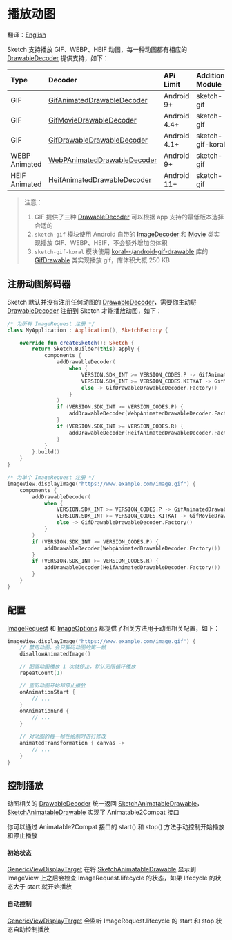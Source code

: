 # 播放动图

翻译：[English](animated_image.md)

Sketch 支持播放 GIF、WEBP、HEIF 动图，每一种动图都有相应的 [DrawableDecoder] 提供支持，如下：

| Type          | Decoder                       | APi Limit    | Additional Module |
|:--------------|:------------------------------|:-------------|:------------------|
| GIF           | [GifAnimatedDrawableDecoder]  | Android 9+   | sketch-gif        |
| GIF           | [GifMovieDrawableDecoder]     | Android 4.4+ | sketch-gif        |
| GIF           | [GifDrawableDrawableDecoder]  | Android 4.1+ | sketch-gif-koral  |
| WEBP Animated | [WebPAnimatedDrawableDecoder] | Android 9+   | sketch-gif        |
| HEIF Animated | [HeifAnimatedDrawableDecoder] | Android 11+  | sketch-gif        |

> 注意：
> 1. GIF 提供了三种 [DrawableDecoder] 可以根据 app 支持的最低版本选择合适的
> 2. `sketch-gif` 模块使用 Android 自带的 [ImageDecoder] 和 [Movie] 类实现播放 GIF、WEBP、HEIF，不会额外增加包体积
> 3. `sketch-gif-koral` 模块使用 [koral--]/[android-gif-drawable] 库的 [GifDrawable] 类实现播放
     gif，库体积大概 250 KB

## 注册动图解码器

Sketch 默认并没有注册任何动图的 [DrawableDecoder]，需要你主动将 [DrawableDecoder] 注册到 Sketch
才能播放动图，如下：

```kotlin
/* 为所有 ImageRequest 注册 */
class MyApplication : Application(), SketchFactory {

    override fun createSketch(): Sketch {
        return Sketch.Builder(this).apply {
            components {
                addDrawableDecoder(
                    when {
                        VERSION.SDK_INT >= VERSION_CODES.P -> GifAnimatedDrawableDecoder.Factory()
                        VERSION.SDK_INT >= VERSION_CODES.KITKAT -> GifMovieDrawableDecoder.Factory()
                        else -> GifDrawableDrawableDecoder.Factory()
                    }
                )
                if (VERSION.SDK_INT >= VERSION_CODES.P) {
                    addDrawableDecoder(WebpAnimatedDrawableDecoder.Factory())
                }
                if (VERSION.SDK_INT >= VERSION_CODES.R) {
                    addDrawableDecoder(HeifAnimatedDrawableDecoder.Factory())
                }
            }
        }.build()
    }
}

/* 为单个 ImageRequest 注册 */
imageView.displayImage("https://www.example.com/image.gif") {
    components {
        addDrawableDecoder(
            when {
                VERSION.SDK_INT >= VERSION_CODES.P -> GifAnimatedDrawableDecoder.Factory()
                VERSION.SDK_INT >= VERSION_CODES.KITKAT -> GifMovieDrawableDecoder.Factory()
                else -> GifDrawableDrawableDecoder.Factory()
            }
        )
        if (VERSION.SDK_INT >= VERSION_CODES.P) {
            addDrawableDecoder(WebpAnimatedDrawableDecoder.Factory())
        }
        if (VERSION.SDK_INT >= VERSION_CODES.R) {
            addDrawableDecoder(HeifAnimatedDrawableDecoder.Factory())
        }
    }
}
```

## 配置

[ImageRequest] 和 [ImageOptions] 都提供了相关方法用于动图相关配置，如下：

```kotlin
imageView.displayImage("https://www.example.com/image.gif") {
    // 禁用动图，会只解码动图的第一帧
    disallowAnimatedImage()

    // 配置动图播放 1 次就停止，默认无限循环播放
    repeatCount(1)

    // 监听动图开始和停止播放
    onAnimationStart {
        // ...
    }
    onAnimationEnd {
        // ...
    }

    // 对动图的每一帧在绘制时进行修改 
    animatedTransformation { canvas ->
        // ...
    }
}
```

## 控制播放

动图相关的 [DrawableDecoder] 统一返回 [SketchAnimatableDrawable]，[SketchAnimatableDrawable] 实现了
Animatable2Compat 接口

你可以通过 Animatable2Compat 接口的 start() 和 stop() 方法手动控制开始播放和停止播放

#### 初始状态

[GenericViewDisplayTarget] 在将 [SketchAnimatableDrawable] 显示到 ImageView 上之后会检查
ImageRequest.lifecycle 的状态，如果 lifecycle 的状态大于 start 就开始播放

#### 自动控制

[GenericViewDisplayTarget] 会监听 ImageRequest.lifecycle 的 start 和 stop 状态自动控制播放


[koral--]: https://github.com/koral--

[android-gif-drawable]: https://github.com/koral--/android-gif-drawable

[GifDrawable]: https://github.com/koral--/android-gif-drawable/blob/dev/android-gif-drawable/src/main/kotlin/pl/droidsonroids/gif/GifDrawable.java

[DrawableDecoder]: ../../sketch-core/src/main/kotlin/com/github/panpf/sketch/decode/DrawableDecoder.kt

[GifAnimatedDrawableDecoder]: ../../sketch-gif/src/main/kotlin/com/github/panpf/sketch/decode/GifAnimatedDrawableDecoder.kt

[HeifAnimatedDrawableDecoder]: ../../sketch-gif/src/main/kotlin/com/github/panpf/sketch/decode/HeifAnimatedDrawableDecoder.kt

[WebpAnimatedDrawableDecoder]: ../../sketch-gif/src/main/kotlin/com/github/panpf/sketch/decode/WebpAnimatedDrawableDecoder.kt

[GifDrawableDrawableDecoder]: ../../sketch-gif-koral/src/main/kotlin/com/github/panpf/sketch/decode/GifDrawableDrawableDecoder.kt

[GifMovieDrawableDecoder]: ../../sketch-gif/src/main/kotlin/com/github/panpf/sketch/decode/GifMovieDrawableDecoder.kt

[ImageRequest]: ../../sketch-core/src/main/kotlin/com/github/panpf/sketch/request/ImageRequest.kt

[SketchFactory]: ../../sketch/src/main/kotlin/com/github/panpf/sketch/SketchFactory.kt

[SketchAnimatableDrawable]: ../../sketch-core/src/main/kotlin/com/github/panpf/sketch/drawable/SketchAnimatableDrawable.kt

[Movie]: https://cs.android.com/android/platform/superproject/+/master:frameworks/base/graphics/java/android/graphics/Movie.java

[ImageDecoder]: https://cs.android.com/android/platform/superproject/+/master:frameworks/base/graphics/java/android/graphics/ImageDecoder.java

[ImageRequest]: ../../sketch-core/src/main/kotlin/com/github/panpf/sketch/request/ImageRequest.kt

[ImageOptions]: ../../sketch-core/src/main/kotlin/com/github/panpf/sketch/request/ImageOptions.kt

[GenericViewDisplayTarget]: ../../sketch-core/src/main/kotlin/com/github/panpf/sketch/target/GenericViewDisplayTarget.kt